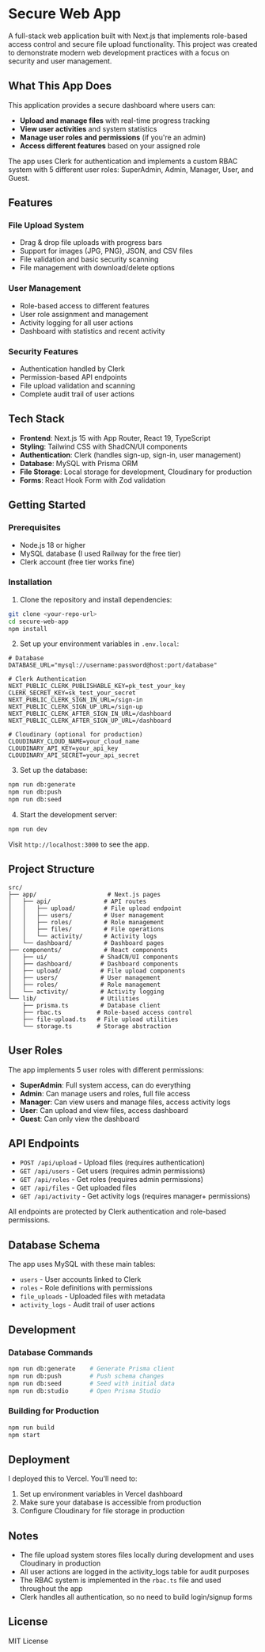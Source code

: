 # Secure Web App

A full-stack web application built with Next.js that implements role-based access control and secure file upload functionality. This project was created to demonstrate modern web development practices with a focus on security and user management.

## What This App Does

This application provides a secure dashboard where users can:

- **Upload and manage files** with real-time progress tracking
- **View user activities** and system statistics  
- **Manage user roles and permissions** (if you're an admin)
- **Access different features** based on your assigned role

The app uses Clerk for authentication and implements a custom RBAC system with 5 different user roles: SuperAdmin, Admin, Manager, User, and Guest.

## Features

### File Upload System
- Drag & drop file uploads with progress bars
- Support for images (JPG, PNG), JSON, and CSV files
- File validation and basic security scanning
- File management with download/delete options

### User Management
- Role-based access to different features
- User role assignment and management
- Activity logging for all user actions
- Dashboard with statistics and recent activity

### Security Features
- Authentication handled by Clerk
- Permission-based API endpoints
- File upload validation and scanning
- Complete audit trail of user actions

## Tech Stack

- **Frontend**: Next.js 15 with App Router, React 19, TypeScript
- **Styling**: Tailwind CSS with ShadCN/UI components
- **Authentication**: Clerk (handles sign-up, sign-in, user management)
- **Database**: MySQL with Prisma ORM
- **File Storage**: Local storage for development, Cloudinary for production
- **Forms**: React Hook Form with Zod validation

## Getting Started

### Prerequisites
- Node.js 18 or higher
- MySQL database (I used Railway for the free tier)
- Clerk account (free tier works fine)

### Installation

1. Clone the repository and install dependencies:
```bash
git clone <your-repo-url>
cd secure-web-app
npm install
```

2. Set up your environment variables in `.env.local`:
```env
# Database
DATABASE_URL="mysql://username:password@host:port/database"

# Clerk Authentication  
NEXT_PUBLIC_CLERK_PUBLISHABLE_KEY=pk_test_your_key
CLERK_SECRET_KEY=sk_test_your_secret
NEXT_PUBLIC_CLERK_SIGN_IN_URL=/sign-in
NEXT_PUBLIC_CLERK_SIGN_UP_URL=/sign-up
NEXT_PUBLIC_CLERK_AFTER_SIGN_IN_URL=/dashboard
NEXT_PUBLIC_CLERK_AFTER_SIGN_UP_URL=/dashboard

# Cloudinary (optional for production)
CLOUDINARY_CLOUD_NAME=your_cloud_name
CLOUDINARY_API_KEY=your_api_key
CLOUDINARY_API_SECRET=your_api_secret
```

3. Set up the database:
```bash
npm run db:generate
npm run db:push
npm run db:seed
```

4. Start the development server:
```bash
npm run dev
```

Visit `http://localhost:3000` to see the app.

## Project Structure

```
src/
├── app/                    # Next.js pages
│   ├── api/               # API routes
│   │   ├── upload/        # File upload endpoint
│   │   ├── users/         # User management
│   │   ├── roles/         # Role management  
│   │   ├── files/         # File operations
│   │   └── activity/      # Activity logs
│   └── dashboard/         # Dashboard pages
├── components/            # React components
│   ├── ui/               # ShadCN/UI components
│   ├── dashboard/        # Dashboard components
│   ├── upload/           # File upload components
│   ├── users/            # User management
│   ├── roles/            # Role management
│   └── activity/         # Activity logging
└── lib/                  # Utilities
    ├── prisma.ts         # Database client
    ├── rbac.ts          # Role-based access control
    ├── file-upload.ts   # File upload utilities
    └── storage.ts       # Storage abstraction
```

## User Roles

The app implements 5 user roles with different permissions:

- **SuperAdmin**: Full system access, can do everything
- **Admin**: Can manage users and roles, full file access
- **Manager**: Can view users and manage files, access activity logs
- **User**: Can upload and view files, access dashboard
- **Guest**: Can only view the dashboard

## API Endpoints

- `POST /api/upload` - Upload files (requires authentication)
- `GET /api/users` - Get users (requires admin permissions)
- `GET /api/roles` - Get roles (requires admin permissions)
- `GET /api/files` - Get uploaded files
- `GET /api/activity` - Get activity logs (requires manager+ permissions)

All endpoints are protected by Clerk authentication and role-based permissions.

## Database Schema

The app uses MySQL with these main tables:
- `users` - User accounts linked to Clerk
- `roles` - Role definitions with permissions
- `file_uploads` - Uploaded files with metadata
- `activity_logs` - Audit trail of user actions

## Development

### Database Commands
```bash
npm run db:generate    # Generate Prisma client
npm run db:push        # Push schema changes
npm run db:seed        # Seed with initial data
npm run db:studio      # Open Prisma Studio
```

### Building for Production
```bash
npm run build
npm start
```

## Deployment

I deployed this to Vercel. You'll need to:
1. Set up environment variables in Vercel dashboard
2. Make sure your database is accessible from production
3. Configure Cloudinary for file storage in production

## Notes

- The file upload system stores files locally during development and uses Cloudinary in production
- All user actions are logged in the activity_logs table for audit purposes
- The RBAC system is implemented in the `rbac.ts` file and used throughout the app
- Clerk handles all authentication, so no need to build login/signup forms

## License

MIT License